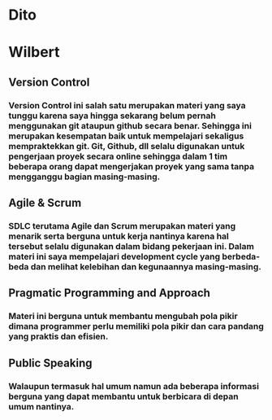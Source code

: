 # Dito
# Wilbert
## Version Control
### Version Control ini salah satu merupakan materi yang saya tunggu karena saya hingga sekarang belum pernah menggunakan git ataupun github secara benar. Sehingga ini merupakan kesempatan baik untuk mempelajari sekaligus mempraktekkan git. Git, Github, dll selalu digunakan untuk pengerjaan proyek secara online sehingga dalam 1 tim beberapa orang dapat mengerjakan proyek yang sama tanpa mengganggu bagian masing-masing.

## Agile & Scrum
### SDLC terutama Agile dan Scrum merupakan materi yang menarik serta berguna untuk kerja nantinya karena hal tersebut selalu digunakan dalam bidang pekerjaan ini. Dalam materi ini saya mempelajari development cycle yang berbeda-beda dan melihat kelebihan dan kegunaannya masing-masing.

## Pragmatic Programming and Approach
### Materi ini berguna untuk membantu mengubah pola pikir dimana programmer perlu memiliki pola pikir dan cara pandang yang praktis dan efisien.

## Public Speaking
### Walaupun termasuk hal umum namun ada beberapa informasi berguna yang dapat membantu untuk berbicara di depan umum nantinya.